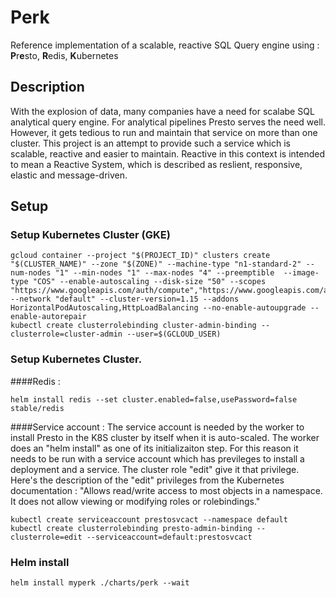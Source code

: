 # Perk
Reference implementation of a scalable, reactive SQL Query engine using : **P**r**e**sto, **R**edis, **K**ubernetes

## Description
With the explosion of data, many companies have a need for scalabe SQL analytical query engine. 
For analytical pipelines Presto serves the need well. However, it gets tedious to run and maintain 
that service on more than one cluster. This project is an attempt to provide such a service which 
is scalable, reactive and easier to maintain. Reactive in this context is intended to mean a Reactive System, which is described as
reslient, responsive, elastic and message-driven.


## Setup

### Setup Kubernetes Cluster (GKE)

	gcloud container --project "$(PROJECT_ID)" clusters create "$(CLUSTER_NAME)" --zone "$(ZONE)" --machine-type "n1-standard-2" --num-nodes "1" --min-nodes "1" --max-nodes "4" --preemptible  --image-type "COS" --enable-autoscaling --disk-size "50" --scopes "https://www.googleapis.com/auth/compute","https://www.googleapis.com/auth/devstorage.read_only","https://www.googleapis.com/auth/logging.write","https://www.googleapis.com/auth/monitoring","https://www.googleapis.com/auth/servicecontrol","https://www.googleapis.com/auth/service.management.readonly","https://www.googleapis.com/auth/trace.append" --network "default" --cluster-version=1.15 --addons HorizontalPodAutoscaling,HttpLoadBalancing --no-enable-autoupgrade --enable-autorepair
	kubectl create clusterrolebinding cluster-admin-binding --clusterrole=cluster-admin --user=$(GCLOUD_USER)

### Setup Kubernetes Cluster.

####Redis :

    helm install redis --set cluster.enabled=false,usePassword=false stable/redis

####Service account :
The service account is needed by the worker to install Presto in the K8S cluster by itself when it is auto-scaled.
The worker does an "helm install" as one of its initializaiton step. For this reason it needs to be run with a service 
account which has previleges to install a deployment and a service. The cluster role "edit" give it that privilege. Here's
the description of the "edit" privileges from the Kubernetes documentation : "Allows read/write access to most objects 
in a namespace. It does not allow viewing or modifying roles or rolebindings."

	kubectl create serviceaccount prestosvcact --namespace default
	kubectl create clusterrolebinding presto-admin-binding --clusterrole=edit --serviceaccount=default:prestosvcact


### Helm install

    helm install myperk ./charts/perk --wait